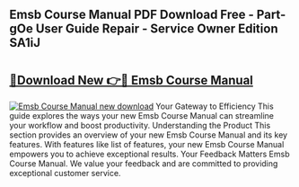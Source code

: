 ## Emsb Course Manual PDF Download Free - Part-gOe User Guide Repair - Service Owner Edition SA1iJ

# <h2><a href="http://cf22758.oget.top/?id=Emsb+Course+Manual">🔗Download New 👉🔴 Emsb Course Manual</a></h2>

[![Emsb Course Manual new download](https://i.imgur.com/5g1atiW.png)](http://cf22758.oget.top/?id=Emsb+Course+Manual)
Your Gateway to Efficiency This guide explores the ways your new Emsb Course Manual can streamline your workflow and boost productivity. Understanding the Product This section provides an overview of your new Emsb Course Manual and its key features. With features like list of features, your new Emsb Course Manual empowers you to achieve exceptional results. Your Feedback Matters Emsb Course Manual. We value your feedback and are committed to providing exceptional customer service.
